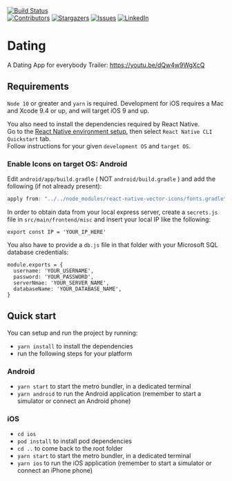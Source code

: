 [![Build Status][travis-image]][travis-url]  
[![Contributors][contributors-shield]][contributors-url]
[![Stargazers][stars-shield]][stars-url]
[![Issues][issues-shield]][issues-url]
[![LinkedIn][linkedin-shield]][linkedin-url]

# Dating

A Dating App for everybody
Trailer: https://youtu.be/dQw4w9WgXcQ

## Requirements

`Node 10` or greater and `yarn` is required. Development for iOS requires a Mac and Xcode 9.4 or up, and will target iOS 9 and up.

You also need to install the dependencies required by React Native.  
Go to the [React Native environment setup](https://reactnative.dev/docs/environment-setup), then select `React Native CLI Quickstart` tab.  
Follow instructions for your given `development OS` and `target OS`.

### Enable Icons on target OS: Android

Edit `android/app/build.gradle` ( NOT `android/build.gradle` ) and add the following (if not already present):

```gradle
apply from: "../../node_modules/react-native-vector-icons/fonts.gradle"
```

In order to obtain data from your local express server, create a `secrets.js` file in `src/main/frontend/misc` and insert your local IP like the following:

```
export const IP = 'YOUR_IP_HERE'
```

You also have to provide a `db.js` file in that folder with your Microsoft SQL database credentials:

```
module.exports = {
  username: 'YOUR_USERNAME',
  password: 'YOUR_PASSWORD',
  serverNmae: 'YOUR_SERVER_NAME',
  databaseName: 'YOUR_DATABASE_NAME',
}
```

## Quick start

You can setup and run the project by running:

-   `yarn install` to install the dependencies
-   run the following steps for your platform

### Android

-   `yarn start` to start the metro bundler, in a dedicated terminal
-   `yarn android` to run the Android application (remember to start a simulator or connect an Android phone)

### iOS

-   `cd ios`
-   `pod install` to install pod dependencies
-   `cd ..` to come back to the root folder
-   `yarn start` to start the metro bundler, in a dedicated terminal
-   `yarn ios` to run the iOS application (remember to start a simulator or connect an iPhone phone)

<!-- MARKDOWN LINKS & IMAGES -->
<!-- https://www.markdownguide.org/basic-syntax/#reference-style-links -->

[travis-image]: https://travis-ci.com/domi877/Dating.svg?branch=main
[travis-url]: https://travis-ci.com/domi877/Dating
[contributors-shield]: https://img.shields.io/github/contributors/domi877/Dating.svg?style=for-the-badge
[contributors-url]: https://github.com/domi877/Dating/graphs/contributors
[stars-shield]: https://img.shields.io/github/stars/domi877/Dating.svg?style=for-the-badge
[stars-url]: https://github.com/domi877/Dating/stargazers
[issues-shield]: https://img.shields.io/github/issues/domi877/Dating.svg?style=for-the-badge
[issues-url]: https://github.com/domi877/Dating/issues
[linkedin-shield]: https://img.shields.io/badge/-LinkedIn-black.svg?style=for-the-badge&logo=linkedin&colorB=555
[linkedin-url]: https://www.linkedin.com/in/dominik-iffland-48a727202/
